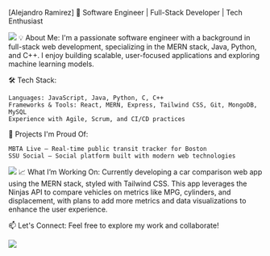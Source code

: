 [Alejandro Ramirez] 
🚀 Software Engineer | Full-Stack Developer | Tech Enthusiast

![](https://i.pinimg.com/originals/09/c2/d5/09c2d5d856012ed19290c8d340e619e4.gif)
💡 About Me:
I'm a passionate software engineer with a background in full-stack web development, specializing in the MERN stack, Java, Python, and C++. I enjoy building scalable, user-focused applications and exploring machine learning models.

🛠️ Tech Stack:

    Languages: JavaScript, Java, Python, C, C++
    Frameworks & Tools: React, MERN, Express, Tailwind CSS, Git, MongoDB, MySQL
    Experience with Agile, Scrum, and CI/CD practices

🌟 Projects I'm Proud Of:

    MBTA Live – Real-time public transit tracker for Boston
    SSU Social – Social platform built with modern web technologies

![](https://github.com/user-attachments/assets/90edb3c8-1190-4eca-891f-151ad46d75ad)
📈 What I’m Working On:
Currently developing a car comparison web app using the MERN stack, styled with Tailwind CSS. This app leverages the Ninjas API to compare vehicles on metrics like MPG, cylinders, and displacement, with plans to add more metrics and data visualizations to enhance the user experience.

📫 Let's Connect:
Feel free to explore my work and collaborate!

![](https://64.media.tumblr.com/ae94530a37856674bbfa2e6d3eb72691/44310c87cb2d17df-70/s540x810/5a26233f3b493286609ce8d44bd5927fdbaa0c5f.gifv)
